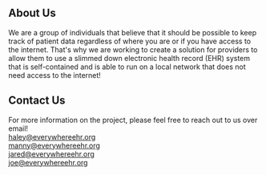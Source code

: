 ## About Us

We are a group of individuals that believe that it should be possible to keep track of patient data regardless of where you are or if you have access to the internet. That's why we are working to create a solution for providers to allow them to use a slimmed down electronic health record (EHR) system that is self-contained and is able to run on a local network that does not need access to the internet!

## Contact Us
For more information on the project, please feel free to reach out to us over email!  
<a href="mailto:haley@everywherehr.org">haley@everywhereehr.org</a>  
<a href="mailto:manny@everywherehr.org">manny@everywhereehr.org</a>  
<a href="mailto:jared@everywherehr.org">jared@everywhereehr.org</a>  
<a href="mailto:joe@everywherehr.org">joe@everywhereehr.org</a>
